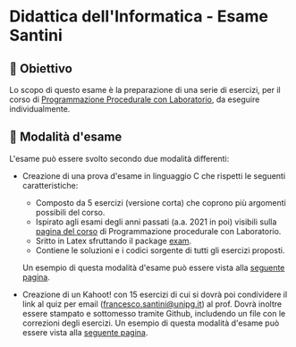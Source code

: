 # Didattica dell'Informatica - Esame Santini

## :dart: Obiettivo
Lo scopo di questo esame è la preparazione di una serie di esercizi, per il corso di [Programmazione Procedurale con Laboratorio](https://francescosantini.sites.dmi.unipg.it/progI23.html), da eseguire individualmente.

## :pencil: **Modalità d'esame**
L'esame può essere svolto secondo due modalità differenti:

* Creazione di una prova d'esame in linguaggio C che rispetti le seguenti caratteristiche:
	* Composto da 5 esercizi (versione corta) che coprono più argomenti possibili del corso.
	* Ispirato agli esami degli anni passati (a.a. 2021 in poi) visibili sulla [pagina del corso](https://francescosantini.sites.dmi.unipg.it/progI23.html) di Programmazione procedurale con Laboratorio. 
	* Sritto in Latex sfruttando il package [exam](https://ctan.org/pkg/exam?lang=en). 
	* Contiene le soluzioni e i codici sorgente di tutti gli esercizi proposti.

	Un esempio di questa modalità d'esame può essere vista alla [seguente pagina](FaxSimileEsame).

* Creazione di un Kahoot! con 15 esercizi di cui si dovrà poi condividere il link al quiz per email (francesco.santini@unipg.it) al prof. Dovrà inoltre essere stampato e sottomesso tramite Github, includendo un file con le correzioni degli esercizi. Un esempio di questa modalità d'esame può essere vista alla [seguente pagina](Kahoot).